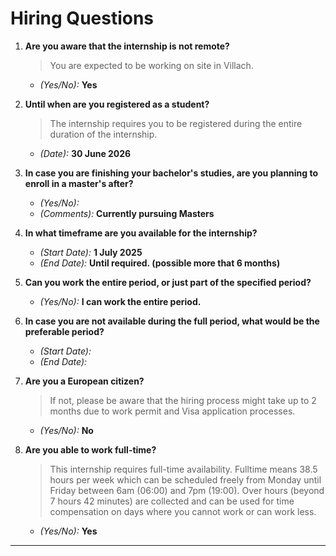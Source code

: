 # Hiring Questions

1. **Are you aware that the internship is not remote?**  
   > You are expected to be working on site in Villach.  
   - *(Yes/No):* **Yes**

2. **Until when are you registered as a student?**  
   > The internship requires you to be registered during the entire duration of the internship.  
   - *(Date):* **30 June 2026**

3. **In case you are finishing your bachelor's studies, are you planning to enroll in a master's after?**  
   - *(Yes/No):*  
   - *(Comments):* **Currently pursuing Masters**

4. **In what timeframe are you available for the internship?**  
   - *(Start Date):*  **1 July 2025**
   - *(End Date):*  **Until required. (possible more that 6 months)**

5. **Can you work the entire period, or just part of the specified period?**  
   - *(Yes/No):* **I can work the entire period.**

6. **In case you are not available during the full period, what would be the preferable period?**  
   - *(Start Date):*  
   - *(End Date):*  

7. **Are you a European citizen?**  
   > If not, please be aware that the hiring process might take up to 2 months due to work permit and Visa application processes.  
   - *(Yes/No):*  **No**

8. **Are you able to work full-time?**  
   > This internship requires full-time availability. Fulltime means 38.5 hours per week which can be scheduled freely from Monday until Friday between 6am (06:00) and 7pm (19:00). Over hours (beyond 7 hours 42 minutes) are collected and can be used for time compensation on days where you cannot work or can work less.
   - *(Yes/No):*  **Yes**
---
